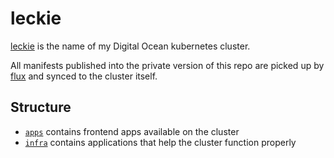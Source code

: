 # leckie

[leckie] is the name of my Digital Ocean kubernetes cluster.

All manifests published into the private version of this repo are picked up by [flux] and synced to the cluster itself.

[leckie]: https://www.annleckie.com/
[flux]: https://github.com/weaveworks/flux

## Structure

* [`apps`](/apps) contains frontend apps available on the cluster
* [`infra`](/infra) contains applications that help the cluster function properly
